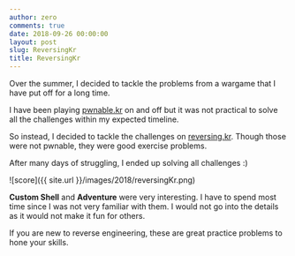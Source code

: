```yaml
---
author: zero
comments: true
date: 2018-09-26 00:00:00
layout: post
slug: ReversingKr
title: ReversingKr
---
```


Over the summer, I decided to tackle the problems from a wargame that I have put off for a long time. 

I have been playing [pwnable.kr](pwnable.kr) on and off but it was not practical to solve all the challenges within my expected timeline.

So instead, I decided to tackle the challenges on [reversing.kr](reversing.kr). Though those were not pwnable, they were good exercise problems.

After many days of struggling, I ended up solving all challenges :)

![score]({{ site.url }}/images/2018/reversingKr.png)


**Custom Shell** and **Adventure** were very interesting. I have to spend most time since I was not very familiar with them. I would not go into the details as it would not make it fun for others.  

If you are new to reverse engineering, these are great practice problems to hone your skills.
